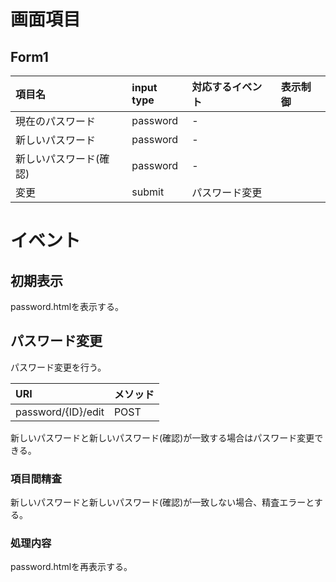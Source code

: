 # 画面項目

## Form1

|項目名|input type|対応するイベント|表示制御|
|:-----|:---------|:---------------|:-------|
|現在のパスワード|password|-||
|新しいパスワード|password|-||
|新しいパスワード(確認)|password|-||
|変更|submit|パスワード変更||

# イベント

## 初期表示

password.htmlを表示する。


## パスワード変更
パスワード変更を行う。


| URI | メソッド |
|:----|:-------|
| password/{ID}/edit | POST |


新しいパスワードと新しいパスワード(確認)が一致する場合はパスワード変更できる。



### 項目間精査

新しいパスワードと新しいパスワード(確認)が一致しない場合、精査エラーとする。

### 処理内容

password.htmlを再表示する。
